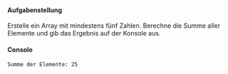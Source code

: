 #### Aufgabenstellung

Erstelle ein Array mit mindestens fünf Zahlen.
Berechne die Summe aller Elemente und gib das Ergebnis auf der Konsole aus.

#### Console
```
Summe der Elemente: 25
```
